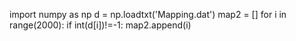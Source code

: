 import numpy as np
d = np.loadtxt('Mapping.dat')
map2 = []
for i in range(2000):
    if int(d[i])!=-1:
        map2.append(i)
        
